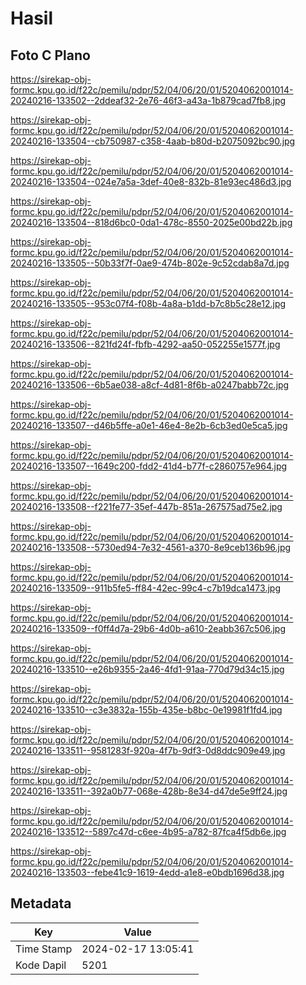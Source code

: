 # Hasil

## Foto C Plano

https://sirekap-obj-formc.kpu.go.id/f22c/pemilu/pdpr/52/04/06/20/01/5204062001014-20240216-133502--2ddeaf32-2e76-46f3-a43a-1b879cad7fb8.jpg

https://sirekap-obj-formc.kpu.go.id/f22c/pemilu/pdpr/52/04/06/20/01/5204062001014-20240216-133504--cb750987-c358-4aab-b80d-b2075092bc90.jpg

https://sirekap-obj-formc.kpu.go.id/f22c/pemilu/pdpr/52/04/06/20/01/5204062001014-20240216-133504--024e7a5a-3def-40e8-832b-81e93ec486d3.jpg

https://sirekap-obj-formc.kpu.go.id/f22c/pemilu/pdpr/52/04/06/20/01/5204062001014-20240216-133504--818d6bc0-0da1-478c-8550-2025e00bd22b.jpg

https://sirekap-obj-formc.kpu.go.id/f22c/pemilu/pdpr/52/04/06/20/01/5204062001014-20240216-133505--50b33f7f-0ae9-474b-802e-9c52cdab8a7d.jpg

https://sirekap-obj-formc.kpu.go.id/f22c/pemilu/pdpr/52/04/06/20/01/5204062001014-20240216-133505--953c07f4-f08b-4a8a-b1dd-b7c8b5c28e12.jpg

https://sirekap-obj-formc.kpu.go.id/f22c/pemilu/pdpr/52/04/06/20/01/5204062001014-20240216-133506--821fd24f-fbfb-4292-aa50-052255e1577f.jpg

https://sirekap-obj-formc.kpu.go.id/f22c/pemilu/pdpr/52/04/06/20/01/5204062001014-20240216-133506--6b5ae038-a8cf-4d81-8f6b-a0247babb72c.jpg

https://sirekap-obj-formc.kpu.go.id/f22c/pemilu/pdpr/52/04/06/20/01/5204062001014-20240216-133507--d46b5ffe-a0e1-46e4-8e2b-6cb3ed0e5ca5.jpg

https://sirekap-obj-formc.kpu.go.id/f22c/pemilu/pdpr/52/04/06/20/01/5204062001014-20240216-133507--1649c200-fdd2-41d4-b77f-c2860757e964.jpg

https://sirekap-obj-formc.kpu.go.id/f22c/pemilu/pdpr/52/04/06/20/01/5204062001014-20240216-133508--f221fe77-35ef-447b-851a-267575ad75e2.jpg

https://sirekap-obj-formc.kpu.go.id/f22c/pemilu/pdpr/52/04/06/20/01/5204062001014-20240216-133508--5730ed94-7e32-4561-a370-8e9ceb136b96.jpg

https://sirekap-obj-formc.kpu.go.id/f22c/pemilu/pdpr/52/04/06/20/01/5204062001014-20240216-133509--911b5fe5-ff84-42ec-99c4-c7b19dca1473.jpg

https://sirekap-obj-formc.kpu.go.id/f22c/pemilu/pdpr/52/04/06/20/01/5204062001014-20240216-133509--f0ff4d7a-29b6-4d0b-a610-2eabb367c506.jpg

https://sirekap-obj-formc.kpu.go.id/f22c/pemilu/pdpr/52/04/06/20/01/5204062001014-20240216-133510--e26b9355-2a46-4fd1-91aa-770d79d34c15.jpg

https://sirekap-obj-formc.kpu.go.id/f22c/pemilu/pdpr/52/04/06/20/01/5204062001014-20240216-133510--c3e3832a-155b-435e-b8bc-0e19981f1fd4.jpg

https://sirekap-obj-formc.kpu.go.id/f22c/pemilu/pdpr/52/04/06/20/01/5204062001014-20240216-133511--9581283f-920a-4f7b-9df3-0d8ddc909e49.jpg

https://sirekap-obj-formc.kpu.go.id/f22c/pemilu/pdpr/52/04/06/20/01/5204062001014-20240216-133511--392a0b77-068e-428b-8e34-d47de5e9ff24.jpg

https://sirekap-obj-formc.kpu.go.id/f22c/pemilu/pdpr/52/04/06/20/01/5204062001014-20240216-133512--5897c47d-c6ee-4b95-a782-87fca4f5db6e.jpg

https://sirekap-obj-formc.kpu.go.id/f22c/pemilu/pdpr/52/04/06/20/01/5204062001014-20240216-133503--febe41c9-1619-4edd-a1e8-e0bdb1696d38.jpg


## Metadata

| Key        | Value               |
| ---------- | ------------------- |
| Time Stamp | 2024-02-17 13:05:41 |
| Kode Dapil | 5201                |



